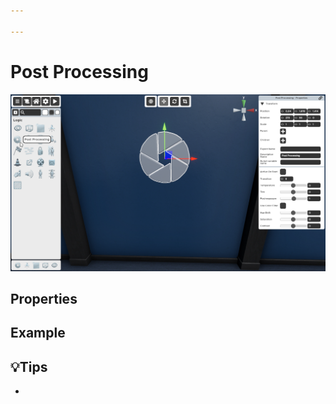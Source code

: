 ```yaml
---

---
```


# Post Processing

![Post Processing Selector](./img/Post_Processing-Selector.png)


## Properties

### 


## Example


## 💡Tips
- 
